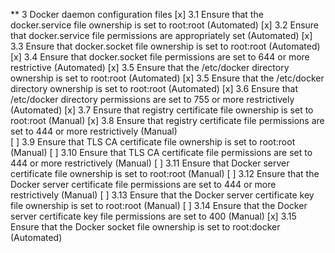 ** 3 Docker daemon configuration files
 [x] 3.1 Ensure that the docker.service file ownership is set to root:root (Automated)
 [x] 3.2 Ensure that docker.service file permissions are appropriately set (Automated)
 [x] 3.3 Ensure that docker.socket file ownership is set to root:root (Automated)
 [x] 3.4 Ensure that docker.socket file permissions are set to 644 or more restrictive (Automated)
 [x] 3.5 Ensure that the /etc/docker directory ownership is set to root:root (Automated)
 [x] 3.5 Ensure that the /etc/docker directory ownership is set to root:root (Automated)
 [x] 3.6 Ensure that /etc/docker directory permissions are set to 755 or more restrictively (Automated)
 [x] 3.7 Ensure that registry certificate file ownership is set to root:root (Manual)
 [x] 3.8 Ensure that registry certificate file permissions are set to 444 or more restrictively (Manual)  
 [ ] 3.9 Ensure that TLS CA certificate file ownership is set to root:root (Manual)
 [ ] 3.10 Ensure that TLS CA certificate file permissions are set to 444 or more restrictively (Manual)
 [ ] 3.11 Ensure that Docker server certificate file ownership is set to root:root (Manual)
 [ ] 3.12 Ensure that the Docker server certificate file permissions are set to 444 or more restrictively (Manual)
 [ ] 3.13 Ensure that the Docker server certificate key file ownership is set to root:root (Manual)
 [ ] 3.14 Ensure that the Docker server certificate key file permissions are set to 400 (Manual)
 [x] 3.15 Ensure that the Docker socket file ownership is set to root:docker (Automated)





